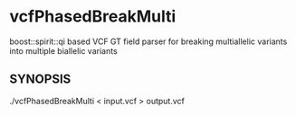 vcfPhasedBreakMulti
===================

boost::spirit::qi based VCF GT field parser for breaking multiallelic variants into multiple biallelic variants


SYNOPSIS
--------

./vcfPhasedBreakMulti < input.vcf > output.vcf
